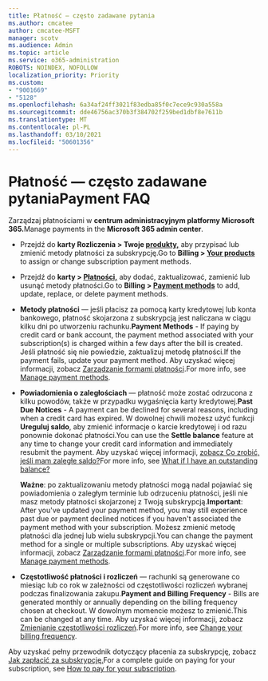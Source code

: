 ```yaml
---
title: Płatność — często zadawane pytania
ms.author: cmcatee
author: cmcatee-MSFT
manager: scotv
ms.audience: Admin
ms.topic: article
ms.service: o365-administration
ROBOTS: NOINDEX, NOFOLLOW
localization_priority: Priority
ms.custom:
- "9001669"
- "5128"
ms.openlocfilehash: 6a34af24ff3021f83edba85f0c7ece9c930a558a
ms.sourcegitcommit: dde46756ac370b3f384702f259bed1dbf8e7611b
ms.translationtype: MT
ms.contentlocale: pl-PL
ms.lasthandoff: 03/10/2021
ms.locfileid: "50601356"
---
```

# <a name="payment-faq"></a><span data-ttu-id="466f8-102">Płatność — często zadawane pytania</span><span class="sxs-lookup"><span data-stu-id="466f8-102">Payment FAQ</span></span>

<span data-ttu-id="466f8-103">Zarządzaj płatnościami w **centrum administracyjnym platformy Microsoft 365.**</span><span class="sxs-lookup"><span data-stu-id="466f8-103">Manage payments in the **Microsoft 365 admin center**.</span></span>

- <span data-ttu-id="466f8-104">Przejdź do **karty Rozliczenia > Twoje [produkty,](https://go.microsoft.com/fwlink/p/?linkid=842054)** aby przypisać lub zmienić metody płatności za subskrypcję.</span><span class="sxs-lookup"><span data-stu-id="466f8-104">Go to **Billing > [Your products](https://go.microsoft.com/fwlink/p/?linkid=842054)** to assign or change subscription payment methods.</span></span>
- <span data-ttu-id="466f8-105">Przejdź do **karty > [Płatności,](https://go.microsoft.com/fwlink/p/?linkid=2018806)** aby dodać, zaktualizować, zamienić lub usunąć metody płatności.</span><span class="sxs-lookup"><span data-stu-id="466f8-105">Go to **Billing > [Payment methods](https://go.microsoft.com/fwlink/p/?linkid=2018806)** to add, update, replace, or delete payment methods.</span></span>

- <span data-ttu-id="466f8-106">**Metody płatności** — jeśli płacisz za pomocą karty kredytowej lub konta bankowego, płatność skojarzona z subskrypcją jest naliczana w ciągu kilku dni po utworzeniu rachunku.</span><span class="sxs-lookup"><span data-stu-id="466f8-106">**Payment Methods** - If paying by credit card or bank account, the payment method associated with your subscription(s) is charged within a few days after the bill is created.</span></span> <span data-ttu-id="466f8-107">Jeśli płatność się nie powiedzie, zaktualizuj metodę płatności.</span><span class="sxs-lookup"><span data-stu-id="466f8-107">If the payment fails, update your payment method.</span></span> <span data-ttu-id="466f8-108">Aby uzyskać więcej informacji, zobacz [Zarządzanie formami płatności](https://docs.microsoft.com/microsoft-365/commerce/billing-and-payments/manage-payment-methods).</span><span class="sxs-lookup"><span data-stu-id="466f8-108">For more info, see [Manage payment methods](https://docs.microsoft.com/microsoft-365/commerce/billing-and-payments/manage-payment-methods).</span></span>

- <span data-ttu-id="466f8-109">**Powiadomienia o zaległościach** — płatność może zostać odrzucona z kilku powodów, także w przypadku wygaśnięcia karty kredytowej.</span><span class="sxs-lookup"><span data-stu-id="466f8-109">**Past Due Notices** - A payment can be declined for several reasons, including when a credit card has expired.</span></span> <span data-ttu-id="466f8-110">W dowolnej chwili możesz użyć funkcji **Ureguluj saldo**, aby zmienić informacje o karcie kredytowej i od razu ponownie dokonać płatności.</span><span class="sxs-lookup"><span data-stu-id="466f8-110">You can use the **Settle balance** feature at any time to change your credit card information and immediately resubmit the payment.</span></span> <span data-ttu-id="466f8-111">Aby uzyskać więcej informacji, [zobacz Co zrobić, jeśli mam zaległe saldo?](https://docs.microsoft.com/microsoft-365/commerce/billing-and-payments/pay-for-your-subscription#what-if-i-have-an-outstanding-balance)</span><span class="sxs-lookup"><span data-stu-id="466f8-111">For more info, see [What if I have an outstanding balance?](https://docs.microsoft.com/microsoft-365/commerce/billing-and-payments/pay-for-your-subscription#what-if-i-have-an-outstanding-balance)</span></span>

    <span data-ttu-id="466f8-112">**Ważne**: po zaktualizowaniu metody płatności mogą nadal pojawiać się powiadomienia o zaległym terminie lub odrzuceniu płatności, jeśli nie masz metody płatności skojarzonej z Twoją subskrypcją.</span><span class="sxs-lookup"><span data-stu-id="466f8-112">**Important**: After you've updated your payment method, you may still experience past due or payment declined notices if you haven't associated the payment method with your subscription.</span></span> <span data-ttu-id="466f8-113">Możesz zmienić metodę płatności dla jednej lub wielu subskrypcji.</span><span class="sxs-lookup"><span data-stu-id="466f8-113">You can change the payment method for a single or multiple subscriptions.</span></span> <span data-ttu-id="466f8-114">Aby uzyskać więcej informacji, zobacz [Zarządzanie formami płatności](https://docs.microsoft.com/microsoft-365/commerce/billing-and-payments/manage-payment-methods).</span><span class="sxs-lookup"><span data-stu-id="466f8-114">For more info, see [Manage payment methods](https://docs.microsoft.com/microsoft-365/commerce/billing-and-payments/manage-payment-methods).</span></span>

- <span data-ttu-id="466f8-115">**Częstotliwość płatności i rozliczeń** — rachunki są generowane co miesiąc lub co rok w zależności od częstotliwości rozliczeń wybranej podczas finalizowania zakupu.</span><span class="sxs-lookup"><span data-stu-id="466f8-115">**Payment and Billing Frequency** - Bills are generated monthly or annually depending on the billing frequency chosen at checkout.</span></span> <span data-ttu-id="466f8-116">W dowolnym momencie możesz to zmienić.</span><span class="sxs-lookup"><span data-stu-id="466f8-116">This can be changed at any time.</span></span> <span data-ttu-id="466f8-117">Aby uzyskać więcej informacji, zobacz [Zmienianie częstotliwości rozliczeń](https://docs.microsoft.com/microsoft-365/commerce/billing-and-payments/change-payment-frequency).</span><span class="sxs-lookup"><span data-stu-id="466f8-117">For more info, see [Change your billing frequency](https://docs.microsoft.com/microsoft-365/commerce/billing-and-payments/change-payment-frequency).</span></span>

<span data-ttu-id="466f8-118">Aby uzyskać pełny przewodnik dotyczący płacenia za subskrypcję, zobacz [Jak zapłacić za subskrypcję.](https://docs.microsoft.com/microsoft-365/commerce/billing-and-payments/pay-for-your-subscription)</span><span class="sxs-lookup"><span data-stu-id="466f8-118">For a complete guide on paying for your subscription, see [How to pay for your subscription](https://docs.microsoft.com/microsoft-365/commerce/billing-and-payments/pay-for-your-subscription).</span></span>
